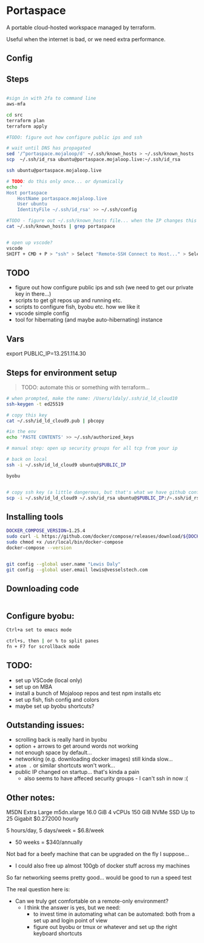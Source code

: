 # Portaspace

A portable cloud-hosted workspace managed by terraform.

Useful when the internet is bad, or we need extra performance.

## Config


## Steps

```bash

#sign in with 2fa to command line
aws-mfa 

cd src
terraform plan
terraform apply

#TODO: figure out how configure public ips and ssh

# wait until DNS has propagated
sed '/^portaspace.mojaloop/d' ~/.ssh/known_hosts > ~/.ssh/known_hosts
scp  ~/.ssh/id_rsa ubuntu@portaspace.mojaloop.live:~/.ssh/id_rsa

ssh ubuntu@portaspace.mojaloop.live

# TODO: do this only once... or dynamically
echo '
Host portaspace
    HostName portaspace.mojaloop.live
    User ubuntu
    IdentityFile ~/.ssh/id_rsa' >> ~/.ssh/config

#TODO - figure out ~/.ssh/known_hosts file... when the IP changes this file changes
cat ~/.ssh/known_hosts | grep portaspace


# open up vscode?
vscode
SHIFT + CMD + P > "ssh" > Select "Remote-SSH Connect to Host..." > Select "portaspace"
```


## TODO
- figure out how configure public ips and ssh (we need to get our private key in there...)
- scripts to get git repos up and running etc.
- scripts to configure fish, byobu etc. how we like it
- vscode simple config
- tool for hibernating (and maybe auto-hibernating) instance


## Vars

export PUBLIC_IP=13.251.114.30


## Steps for environment setup
> TODO: automate this or something with terraform...

```bash
# when prompted, make the name: /Users/ldaly/.ssh/id_ld_cloud10
ssh-keygen -t ed25519

# copy this key
cat ~/.ssh/id_ld_cloud9.pub | pbcopy

#in the env
echo 'PASTE CONTENTS' >> ~/.ssh/authorized_keys

# manual step: open up security groups for all tcp from your ip

# back on local
ssh -i ~/.ssh/id_ld_cloud9 ubuntu@$PUBLIC_IP

byobu


# copy ssh key (a little dangerous, but that's what we have github configured with...)
scp -i ~/.ssh/id_ld_cloud9 ~/.ssh/id_rsa ubuntu@$PUBLIC_IP:/~.ssh/id_rsa
```


## Installing tools

```bash
DOCKER_COMPOSE_VERSION=1.25.4
sudo curl -L https://github.com/docker/compose/releases/download/${DOCKER_COMPOSE_VERSION}/docker-compose-`uname -s`-`uname -m` -o /usr/local/bin/docker-compose
sudo chmod +x /usr/local/bin/docker-compose
docker-compose --version


git config --global user.name "Lewis Daly"
git config --global user.email lewis@vesselstech.com

```



## Downloading code

```bash

```


## Configure byobu:
```bash
Ctrl+a set to emacs mode

ctrl+s, then | or % to split panes
fn + F7 for scrollback mode
```


## TODO:
- set up VSCode (local only)
- set up on MBA
- install a bunch of Mojaloop repos and test npm installs etc
- set up fish, fish config and colors
- maybe set up byobu shortcuts?


## Outstanding issues:
- scrolling back is really hard in byobu
- option + arrows to get around words not working
- not enough space by default...
- networking (e.g. downloading docker images) still kinda slow...
- `atom .` or similar shortcuts won't work... 
- public IP changed on startup... that's kinda a pain
  - also seems to have affeced security groups - I can't ssh in now :(


## Other notes:

M5DN Extra Large 	m5dn.xlarge 	16.0 GiB 	4 vCPUs 	150 GiB NVMe SSD 	Up to 25 Gigabit
$0.272000 hourly

5 hours/day, 5 days/week
= $6.8/week
* 50 weeks
= $340/annually

Not bad for a beefy machine that can be upgraded on the fly I suppose...
- I could also free up almost 100gb of docker stuff across my machines

So far networking seems pretty good... would be good to run a speed test

The real question here is:
- Can we truly get comfortable on a remote-only environment?
  - I think the answer is yes, but we need:
    - to invest time in automating what can be automated: both from a set up and login point of view
    - figure out byobu or tmux or whatever and set up the right keyboard shortcuts
    